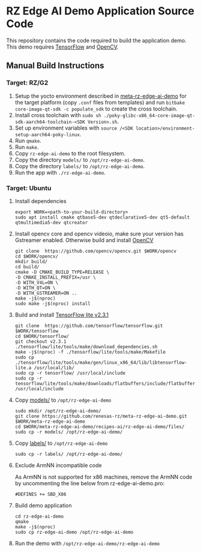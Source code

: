 # RZ Edge AI Demo Application Source Code

This repository contains the code required to build the application demo. This demo requires [TensorFlow](https://github.com/tensorflow/tensorflow/tree/v2.3.1) and [OpenCV](https://opencv.org/).

## Manual Build Instructions
### Target: RZ/G2
1. Setup the yocto environment described in [meta-rz-edge-ai-demo](https://github.com/renesas-rz/meta-rz-edge-ai-demo) for the target platform (copy `.conf` files from templates) and run `bitbake core-image-qt-sdk -c populate_sdk` to create the cross toolchain.
2. Install cross toolchain with `sudo sh ./poky-glibc-x86_64-core-image-qt-sdk-aarch64-toolchain-<SDK Version>.sh`.
3. Set up environment variables with `source /<SDK location>/environment-setup-aarch64-poky-linux`.
4. Run `qmake`.
5. Run `make`.
6. Copy `rz-edge-ai-demo` to the root filesystem.
7. Copy the directory `models/` to `/opt/rz-edge-ai-demo`.
8. Copy the directory `labels/` to `/opt/rz-edge-ai-demo`.
9. Run the app with `./rz-edge-ai-demo`.

### Target: Ubuntu
1. Install dependencies
    ```
    export WORK=<path-to-your-build-directory>
    sudo apt install cmake qtbase5-dev qtdeclarative5-dev qt5-default qtmultimedia5-dev qtcreator
    ```

2. Install opencv core and opencv videoio, make sure your version has Gstreamer enabled. Otherwise build and install [OpenCV](https://github.com/opencv/opencv.git)
    ```
    git clone  https://github.com/opencv/opencv.git $WORK/opencv
    cd $WORK/opencv/
    mkdir build/
    cd build/
    cmake -D CMAKE_BUILD_TYPE=RELEASE \
    -D CMAKE_INSTALL_PREFIX=/usr \
    -D WITH_V4L=ON \
    -D WITH_QT=ON \
    -D WITH_GSTREAMER=ON ..
    make -j$(nproc)
    sudo make -j$(nproc) install
    ```

3. Build and install [TensorFlow lite v2.3.1](https://github.com/tensorflow/tensorflow/tree/v2.3.1)
    ```
    git clone  https://github.com/tensorflow/tensorflow.git $WORK/tensorflow
    cd $WORK/tensorflow/
    git checkout v2.3.1
    ./tensorflow/lite/tools/make/download_dependencies.sh
    make -j$(nproc) -f ./tensorflow/lite/tools/make/Makefile
    sudo cp ./tensorflow/lite/tools/make/gen/linux_x86_64/lib/libtensorflow-lite.a /usr/local/lib/
    sudo cp -r tensorflow/ /usr/local/include
    sudo cp -r tensorflow/lite/tools/make/downloads/flatbuffers/include/flatbuffers /usr/local/include
    ```

4. Copy [models/](https://github.com/renesas-rz/meta-rz-edge-ai-demo/blob/master/recipes-ai/rz-edge-ai-demo/files/models) to `/opt/rz-edge-ai-demo`
    ```
    sudo mkdir /opt/rz-edge-ai-demo/
    git clone https://github.com/renesas-rz/meta-rz-edge-ai-demo.git $WORK/meta-rz-edge-ai-demo
    cd $WORK/meta-rz-edge-ai-demo/recipes-ai/rz-edge-ai-demo/files/
    sudo cp -r models/ /opt/rz-edge-ai-demo/
    ```

5. Copy [labels/](https://github.com/renesas-rz/meta-rz-edge-ai-demo/blob/master/recipes-ai/rz-edge-ai-demo/files/labels) to `/opt/rz-edge-ai-demo`
    ```
    sudo cp -r labels/ /opt/rz-edge-ai-demo/
    ```

6. Exclude ArmNN incompatible code

   As ArmNN is not supported for x86 machines, remove the ArmNN code by uncommenting
   the line below from rz-edge-ai-demo.pro:
   ```
   #DEFINES += SBD_X86
   ```

7. Build demo application
    ```
    cd rz-edge-ai-demo
    qmake
    make -j$(nproc)
    sudo cp rz-edge-ai-demo /opt/rz-edge-ai-demo
    ```

8. Run the demo with `/opt/rz-edge-ai-demo/rz-edge-ai-demo`
